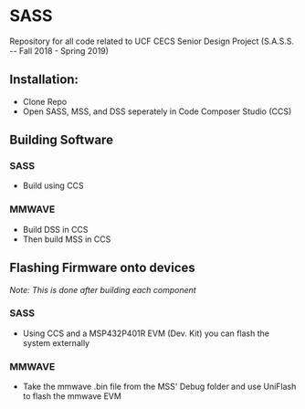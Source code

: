 # SASS
Repository for all code related to UCF CECS Senior Design Project (S.A.S.S. -- Fall 2018 - Spring 2019)

## Installation:
- Clone Repo
- Open SASS, MSS, and DSS seperately in Code Composer Studio (CCS)

## Building Software
### SASS
- Build using CCS

### MMWAVE
- Build DSS in CCS
- Then build MSS in CCS

## Flashing Firmware onto devices
*Note: This is done after building each component*
### SASS
- Using CCS and a MSP432P401R EVM (Dev. Kit) you can flash the system externally

### MMWAVE
- Take the mmwave .bin file from the MSS' Debug folder and use UniFlash to flash the mmwave EVM
